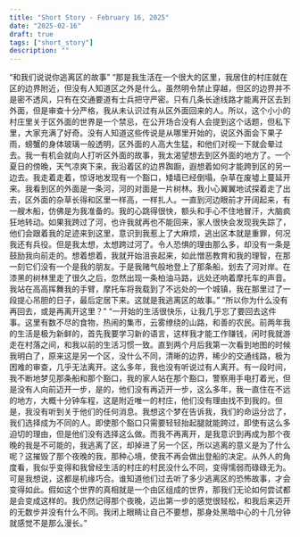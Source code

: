 ```yaml
---
title: "Short Story - February 16, 2025"
date: "2025-02-16"
draft: true
tags: ["short_story"]
description: ""
---
```

“和我们说说你逃离区的故事”
“那是我生活在一个很大的区里，我居住的村庄就在区的边界附近，但没有人知道区之外是什么。虽然明令禁止穿越，但区的边界并不是密不透风，只有在交通要道有士兵把守严密。只有几条长途线路才能离开区去到外面，但是审查十分严格，我从未认识过有从区外面回来的人。所以，这个小小的村庄里关于区外面的世界是一个禁忌，在公开场合没有人会提到这个话题，但私下里，大家充满了好奇。没有人知道这些传说是从哪里开始的，说区外面会下果子雨，螃蟹的身体玻璃一般透明，区外面的人高大生猛，和他们对视一下就会晕过去。我一有机会就向人打听区外面的故事，我太渴望想去到区外面的地方了。一个夏日的傍晚，天气凉爽下来，我沿着区的边界踟蹰，遐想着如何才能跨到区的另一边去。我走着走着，惊讶地发现有一个豁口，矮墙已经倒塌，杂草在废墟上蔓延开来。我看到区的外面是一条河，河的对面是一片树林。我小心翼翼地试探着走了出去，区外面的杂草长得和区里一样高，一样扎人。一直到河边眼前才开阔起来，有一艘木船，仿佛是为我准备的。我的心跳得很快，额头和手心不住地冒汗，大脑疯狂地转动。如果我跨过了河，也许我就再也不能回来，家人很快会发现我失踪了，他们会跟着我的足迹来到这里，意识到我惹上了大麻烦，逃出区本就是重罪，何况我还有兵役。但是我太想，太想跨过河了。令人恐惧的理由那么多，却没有一条是鼓励我向前走的。想着想着，我就开始沮丧起来，如此憎恶教育和我的理智，在那一刻它们没有一个是我的朋友。于是我赌气般地登上了那条船，划去了河对岸。在漆黑的树林里走了很久之后，忽然出现一条柏油马路，远处还响着摩托车的声音。我站在高高挥舞我的手臂，摩托车将我载到了不远处的一个城镇，我在那里过了一段提心吊胆的日子，最后定居下来。这就是我逃离区的故事。”
“所以你为什么没有再回去，或是再离开这里？”
“一开始的生活很快乐，让我几乎忘了要回去这件事。这里有数不尽的食物，热闹的集市，云雾缭绕的山路，和善的农民。前两年我的生活是极为新鲜的，首先我要学习新的语言，这样我才能工作赚钱，闲时我就游走在村落之间，和我以前的生活习惯一致。直到两个月后我第一次看到地图的时候我明白了，原来这是另一个区，没什么不同，清晰的边界，稀少的交通线路，极为困难的审查，几乎无法离开。这么多年，我也没有听说过有人离开。有一段时间，我不断地梦见那条船和那个豁口，我的家人站在那个豁口，警察用手电打着光，但是没有人向前迈开一步，是的，他们没有再迈开一步，这么多年，我一直住在不远的地方，大概十分钟车程，这是附近唯一的村庄，他们没有理由找不到我的。但是，我没有听到关于他们的任何消息。我想这个梦在告诉我，我们的命运分岔了，我们选择成为不同的人。即使那个豁口只需要轻轻抬起腿就能跨过，即使有这么多迫切的理由，但是他们没有选择这么做。而我不再离开，是我意识到再成为那个夜晚的我是不可能的，我逃离了区，却掉进了另一个区，所以逃离的意义是为了什么呢？这摧毁了那个夜晚的我，那种心境，使我不再会做出登船的决定。从外人的角度看，我似乎变得和我曾经生活的村庄的村民没什么不同，变得懦弱而碌碌无为。可是我想说，这都是机缘巧合。谁知道他们过去听了多少逃离区的恐怖故事，才会变得如此。假如这个世界的真相就是一个由区组成的世界，那我们无论如何尝试都是会变成这样的。我仍然记得那个夜晚，迈出第一步的感觉很轻松，和我后来迈开的无数步并没有什么不同。我闭上眼睛让自己不要想，那身处黑暗中心的十几分钟就感觉不是那么漫长。”
